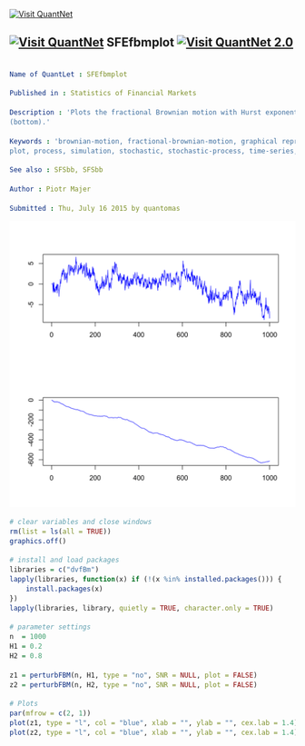 
[<img src="https://github.com/QuantLet/Styleguide-and-Validation-procedure/blob/master/pictures/banner.png" alt="Visit QuantNet">](http://quantlet.de/index.php?p=info)

## [<img src="https://github.com/QuantLet/Styleguide-and-Validation-procedure/blob/master/pictures/qloqo.png" alt="Visit QuantNet">](http://quantlet.de/) **SFEfbmplot** [<img src="https://github.com/QuantLet/Styleguide-and-Validation-procedure/blob/master/pictures/QN2.png" width="60" alt="Visit QuantNet 2.0">](http://quantlet.de/d3/ia)

```yaml

Name of QuantLet : SFEfbmplot

Published in : Statistics of Financial Markets

Description : 'Plots the fractional Brownian motion with Hurst exponent H1=0.2 (top) and H2=0.8
(bottom).'

Keywords : 'brownian-motion, fractional-brownian-motion, graphical representation, hurst-exponent,
plot, process, simulation, stochastic, stochastic-process, time-series, wiener-process'

See also : SFSbb, SFSbb

Author : Piotr Majer

Submitted : Thu, July 16 2015 by quantomas

```

![Picture1](SFEfbmplot-1.png)


```r
# clear variables and close windows
rm(list = ls(all = TRUE))
graphics.off()

# install and load packages
libraries = c("dvfBm")
lapply(libraries, function(x) if (!(x %in% installed.packages())) {
    install.packages(x)
})
lapply(libraries, library, quietly = TRUE, character.only = TRUE)

# parameter settings
n  = 1000
H1 = 0.2
H2 = 0.8

z1 = perturbFBM(n, H1, type = "no", SNR = NULL, plot = FALSE)
z2 = perturbFBM(n, H2, type = "no", SNR = NULL, plot = FALSE)

# Plots
par(mfrow = c(2, 1))
plot(z1, type = "l", col = "blue", xlab = "", ylab = "", cex.lab = 1.4)
plot(z2, type = "l", col = "blue", xlab = "", ylab = "", cex.lab = 1.4) 
```
